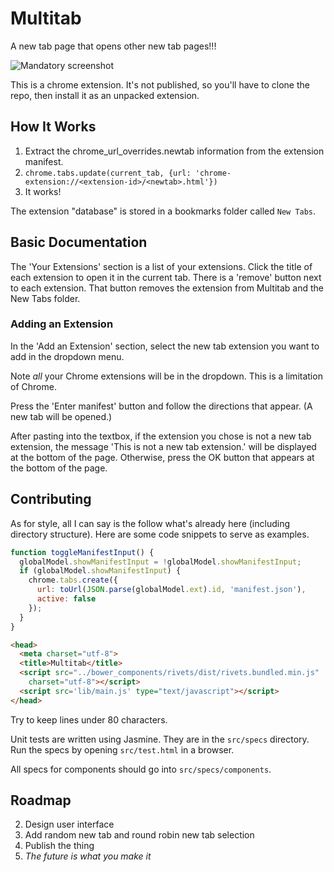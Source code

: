 Multitab
========

A new tab page that opens other new tab pages!!!

![Mandatory screenshot](https://cloud.githubusercontent.com/assets/7255867/17273300/92a79b10-569f-11e6-9c7f-78111d984dce.gif)

This is a chrome extension. It's not published, so you'll have to clone the
repo, then install it as an unpacked extension.

How It Works
------------

1. Extract the chrome_url_overrides.newtab information from the extension
   manifest.
1. `chrome.tabs.update(current_tab, {url: 'chrome-extension://<extension-id>/<newtab>.html'})`
1. It works!

The extension "database" is stored in a bookmarks folder called `New Tabs`.

Basic Documentation
-------------------

The 'Your Extensions' section is a list of your extensions. Click the title of
each extension to open it in the current tab. There is a 'remove' button next
to each extension. That button removes the extension from Multitab and the
New Tabs folder.

### Adding an Extension

In the 'Add an Extension' section, select the new tab extension you want to add
in the dropdown menu.

Note *all* your Chrome extensions will be in the dropdown. This is a limitation
of Chrome.

Press the 'Enter manifest' button and follow the directions that appear. (A new
tab will be opened.)

After pasting into the textbox, if the extension you chose is not a new tab
extension, the message 'This is not a new tab extension.' will be displayed at
the bottom of the page. Otherwise, press the OK button that appears at the
bottom of the page.


Contributing
------------

As for style, all I can say is the follow what's already here (including
directory structure). Here are some code snippets to serve as examples.

```js
function toggleManifestInput() {
  globalModel.showManifestInput = !globalModel.showManifestInput;
  if (globalModel.showManifestInput) {
    chrome.tabs.create({
      url: toUrl(JSON.parse(globalModel.ext).id, 'manifest.json'),
      active: false
    });
  }
}
```

```html
<head>
  <meta charset="utf-8">
  <title>Multitab</title>
  <script src="../bower_components/rivets/dist/rivets.bundled.min.js"
    charset="utf-8"></script>
  <script src='lib/main.js' type="text/javascript"></script>
</head>
```

Try to keep lines under 80 characters.

Unit tests are written using Jasmine. They are in the `src/specs` directory.
Run the specs by opening `src/test.html` in a browser.

All specs for components should go into `src/specs/components`.


Roadmap
-------

2. Design user interface
2. Add random new tab and round robin new tab selection
4. Publish the thing
5. *The future is what you make it*
